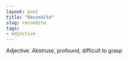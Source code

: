 ```yaml
---
layout: post
title: "Recondite"
slug: recondite
tags:
- adjective
---
```


Adjective. Abstruse, profound, difficult to grasp
